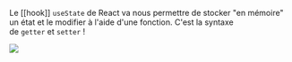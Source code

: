 Le [[hook]] `useState` de React va nous permettre de stocker "en mémoire" un état et le modifier à l'aide d'une fonction. C'est la syntaxe de `getter` et `setter` !

![](https://i.imgur.com/fIjRjTN.png)
